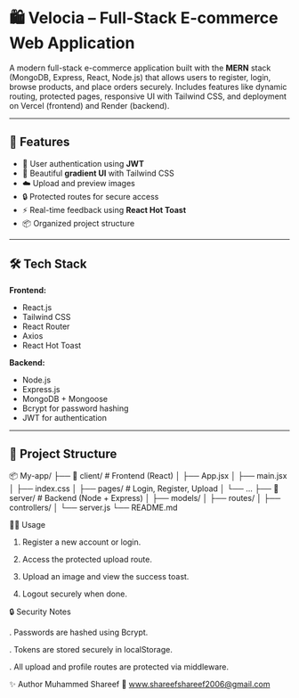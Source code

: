 # 🛍️ Velocia – Full-Stack E-commerce Web Application

A modern full-stack e-commerce application built with the **MERN** stack (MongoDB, Express, React, Node.js) that allows users to register, login, browse products, and place orders securely. Includes features like dynamic routing, protected pages, responsive UI with Tailwind CSS, and deployment on Vercel (frontend) and Render (backend).

---

## 🚀 Features

- 🔐 User authentication using **JWT**
- 🌈 Beautiful **gradient UI** with Tailwind CSS
- ☁️ Upload and preview images
- 🔒 Protected routes for secure access
- ⚡ Real-time feedback using **React Hot Toast**
- 📦 Organized project structure

---

## 🛠 Tech Stack

**Frontend:**
- React.js
- Tailwind CSS
- React Router
- Axios
- React Hot Toast

**Backend:**
- Node.js
- Express.js
- MongoDB + Mongoose
- Bcrypt for password hashing
- JWT for authentication

---

## 📂 Project Structure

📦 My-app/ ├── 📁 client/ # Frontend (React) │ ├── App.jsx │ ├── main.jsx │ ├── index.css │ ├── pages/ # Login, Register, Upload │ └── ... ├── 📁 server/ # Backend (Node + Express) │ ├── models/ │ ├── routes/ │ ├── controllers/ │ └── server.js └── README.md

🧑‍💻 Usage

1. Register a new account or login.

2. Access the protected upload route.

3. Upload an image and view the success toast.

4. Logout securely when done.

🔒 Security Notes

. Passwords are hashed using Bcrypt.

. Tokens are stored securely in localStorage.

. All upload and profile routes are protected via middleware.

✨ Author
Muhammed Shareef
🔗 www.shareefshareef2006@gmail.com
